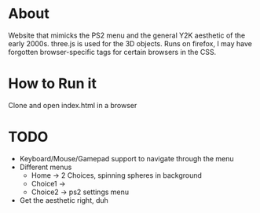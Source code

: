 # About
Website that mimicks the PS2 menu and the general Y2K aesthetic of the early 2000s.
three.js is used for the 3D objects. Runs on firefox, I may have forgotten browser-specific tags for certain browsers in the CSS.

# How to Run it
Clone and open index.html in a browser

# TODO
* Keyboard/Mouse/Gamepad support to navigate through the menu
* Different menus
  * Home -> 2 Choices, spinning spheres in background
  * Choice1 ->
  * Choice2 -> ps2 settings menu
* Get the aesthetic right, duh
